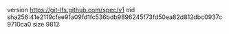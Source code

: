 version https://git-lfs.github.com/spec/v1
oid sha256:41e2119cfee91a09fd1fc536bdb9896245f73fd50ea82d812dbc0937c9710ca0
size 9812
